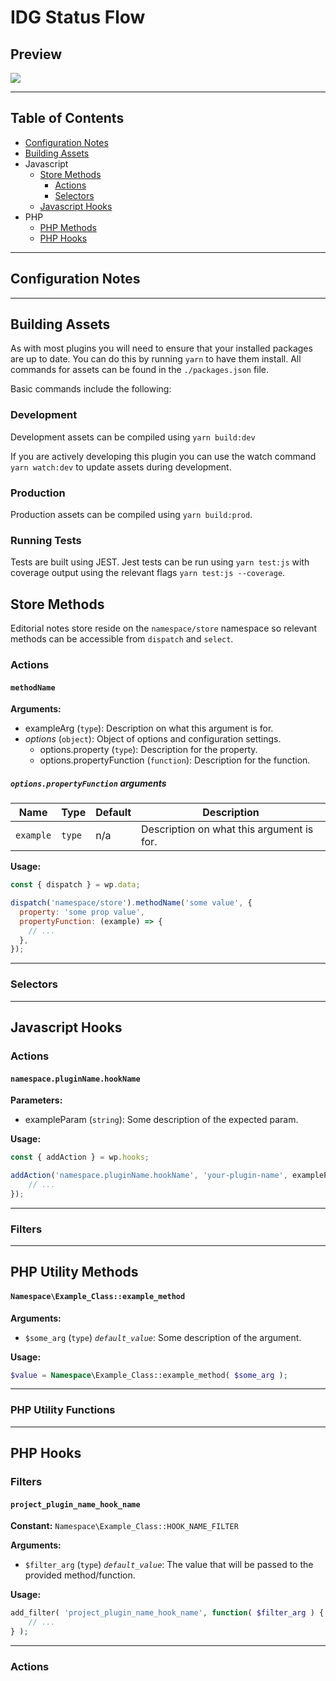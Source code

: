 # IDG Status Flow

<!-- A high level description of what the plugin is for and what it does. -->

## Preview
![](screenshot.png)

---
## Table of Contents
<!-- Add and remove from here where required. -->
- [Configuration Notes](#configuration-notes)
- [Building Assets](#building-assets)
- Javascript
	- [Store Methods](#store-methods)
		- [Actions](#actions)
		- [Selectors](#selectors)
	- [Javascript Hooks](#javascript-hooks)
- PHP
	- [PHP Methods](#php-methods)
	- [PHP Hooks](#php-hooks)

---

## Configuration Notes
<!-- This includes short guides and information for other developers with plugins that may require a certain level of configuration. -->
<!-- Include code examples where needed. -->
<!-- If there are dependencies of other plugis, also list them here with a short sentence on why they're needed. -->

---

## Building Assets
As with most plugins you will need to ensure that your installed packages are up to date. You can do this by running `yarn` to have them install. All commands for assets can be found in the `./packages.json` file.

Basic commands include the following:

### Development
Development assets can be compiled using `yarn build:dev`

If you are actively developing this plugin you can use the watch command `yarn watch:dev` to update assets during development.

### Production
Production assets can be compiled using `yarn build:prod`.

### Running Tests
Tests are built using JEST. Jest tests can be run using `yarn test:js` with coverage output using the relevant flags `yarn test:js --coverage`.

## Store Methods
Editorial notes store reside on the `namespace/store` namespace so relevant methods can be accessible from `dispatch` and `select`.

### Actions
#### `methodName`
<!-- Description about this action -->

**Arguments:**
<!-- List of arguments accepted by the method. -->
<!-- objects should list accepted properties if required. -->

- exampleArg (`type`): Description on what this argument is for.
- *options* (`object`): Object of options and configuration settings.
	- options.property (`type`): Description for the property.
	- options.propertyFunction (`function`): Description for the function.

<!-- Arguments should be documented for object properties that are functions. -->
##### `options.propertyFunction` arguments 
Name | Type | Default | Description
--- | --- | --- | ---
`example` | `type` | n/a | Description on what this argument is for.

**Usage:**
```js
const { dispatch } = wp.data;

dispatch('namespace/store').methodName('some value', {
  property: 'some prop value',
  propertyFunction: (example) => {
    // ...
  },
});
```

---

### Selectors
<!-- Selectors have the same documentation requirements as Actions. -->

---

## Javascript Hooks
### Actions
#### `namespace.pluginName.hookName`
<!-- Description about this hook -->

**Parameters:**

- exampleParam (`string`): Some description of the expected param.

**Usage:**

```js
const { addAction } = wp.hooks;

addAction('namespace.pluginName.hookName', 'your-plugin-name', exampleParam => {
	// ...
});
```

---

### Filters
<!-- Filters have the same documentation requirements as Actions. -->

---

## PHP Utility Methods
#### `Namespace\Example_Class::example_method`
<!-- Description of this method. -->

**Arguments:**

- `$some_arg` (`type`) *`default_value`*: Some description of the argument.

**Usage:**

```php
$value = Namespace\Example_Class::example_method( $some_arg );
```

---

### PHP Utility Functions
<!-- Utility Functions have the same documentation requirements as Utility Methods. -->

---

## PHP Hooks
### Filters
#### `project_plugin_name_hook_name`
<!-- Description of this hook. -->

**Constant:** `Namespace\Example_Class::HOOK_NAME_FILTER`

**Arguments:**

- `$filter_arg` (`type`) *`default_value`*: The value that will be passed to the provided method/function.

**Usage:**

```php
add_filter( 'project_plugin_name_hook_name', function( $filter_arg ) {
	// ...
} );
```

---

### Actions
<!-- Actions have the same documentation requirements as Filters, exception being that the constant should be ACTION rather than FILTER. -->

